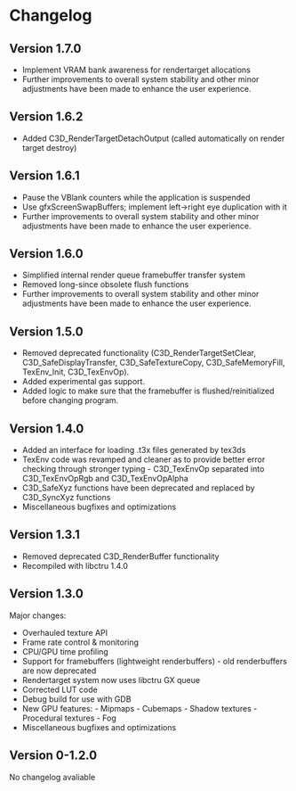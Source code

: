 # Changelog

## Version 1.7.0

- Implement VRAM bank awareness for rendertarget allocations
- Further improvements to overall system stability and other minor adjustments have been made to enhance the user experience.

## Version 1.6.2

- Added C3D_RenderTargetDetachOutput (called automatically on render target destroy)

## Version 1.6.1

- Pause the VBlank counters while the application is suspended
- Use gfxScreenSwapBuffers; implement left->right eye duplication with it
- Further improvements to overall system stability and other minor adjustments have been made to enhance the user experience.

## Version 1.6.0

- Simplified internal render queue framebuffer transfer system
- Removed long-since obsolete flush functions
- Further improvements to overall system stability and other minor adjustments have been made to enhance the user experience.

## Version 1.5.0

- Removed deprecated functionality (C3D_RenderTargetSetClear, C3D_SafeDisplayTransfer, C3D_SafeTextureCopy, C3D_SafeMemoryFill, TexEnv_Init, C3D_TexEnvOp).
- Added experimental gas support.
- Added logic to make sure that the framebuffer is flushed/reinitialized before changing program.

## Version 1.4.0

- Added an interface for loading .t3x files generated by tex3ds
- TexEnv code was revamped and cleaner as to provide better error checking through stronger typing
        - C3D_TexEnvOp separated into C3D_TexEnvOpRgb and C3D_TexEnvOpAlpha
- C3D_SafeXyz functions have been deprecated and replaced by C3D_SyncXyz functions
- Miscellaneous bugfixes and optimizations

## Version 1.3.1

- Removed deprecated C3D_RenderBuffer functionality
- Recompiled with libctru 1.4.0

## Version 1.3.0

Major changes:

- Overhauled texture API
- Frame rate control & monitoring
- CPU/GPU time profiling
- Support for framebuffers (lightweight renderbuffers) - old renderbuffers are now deprecated
- Rendertarget system now uses libctru GX queue
- Corrected LUT code
- Debug build for use with GDB
- New GPU features:
        - Mipmaps
        - Cubemaps
        - Shadow textures
        - Procedural textures
        - Fog
- Miscellaneous bugfixes and optimizations

## Version 0-1.2.0

No changelog avaliable
